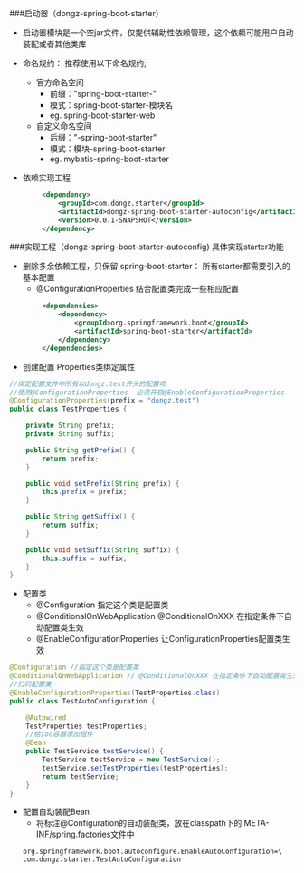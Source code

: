 ###启动器（dongz-spring-boot-starter）
- 启动器模块是一个空jar文件，仅提供辅助性依赖管理，这个依赖可能用户自动装配或者其他类库

-   命名规约：
    推荐使用以下命名规约;
    -   官方命名空间
        -   前缀："spring-boot-starter-"
        -   模式：spring-boot-starter-模块名
        -   eg.   spring-boot-starter-web
    -   自定义命名空间
        -   后缀："-spring-boot-starter"
        -   模式：模块-spring-boot-starter
        -   eg.   mybatis-spring-boot-starter
        
-   依赖实现工程
```xml
        <dependency>
            <groupId>com.dongz.starter</groupId>
            <artifactId>dongz-spring-boot-starter-autoconfig</artifactId>
            <version>0.0.1-SNAPSHOT</version>
        </dependency>
```
        
###实现工程（dongz-spring-boot-starter-autoconfig)
具体实现starter功能
-   删除多余依赖工程，只保留 spring-boot-starter： 所有starter都需要引入的基本配置
    -   @ConfigurationProperties
        结合配置类完成一些相应配置
```xml
        <dependencies>
            <dependency>
                <groupId>org.springframework.boot</groupId>
                <artifactId>spring-boot-starter</artifactId>
            </dependency>
        </dependencies>
```
-   创建配置 Properties类绑定属性
```java
//绑定配置文件中所有以dongz.test开头的配置项
//使用@ConfigurationProperties  必须开启@EnableConfigurationProperties   
@ConfigurationProperties(prefix = "dongz.test")
public class TestProperties {

    private String prefix;
    private String suffix;

    public String getPrefix() {
        return prefix;
    }

    public void setPrefix(String prefix) {
        this.prefix = prefix;
    }

    public String getSuffix() {
        return suffix;
    }

    public void setSuffix(String suffix) {
        this.suffix = suffix;
    }
}
```
-   配置类
    -   @Configuration 
        指定这个类是配置类
    -   @ConditionalOnWebApplication 
        @ConditionalOnXXX 在指定条件下自动配置类生效
    -   @EnableConfigurationProperties 让ConfigurationProperties配置类生效
```java
@Configuration //指定这个类是配置类
@ConditionalOnWebApplication // @ConditionalOnXXX 在指定条件下自动配置类生效
//扫码配置类
@EnableConfigurationProperties(TestProperties.class)
public class TestAutoConfiguration {

    @Autowired
    TestProperties testProperties;
    //给ioc容器添加组件
    @Bean
    public TestService testService() {
        TestService testService = new TestService();
        testService.setTestProperties(testProperties);
        return testService;
    }
}
```
 
-   配置自动装配Bean
    -   将标注@Configuration的自动装配类，放在classpath下的 META-INF/spring.factories文件中
    ```factories
    org.springframework.boot.autoconfigure.EnableAutoConfiguration=\
    com.dongz.starter.TestAutoConfiguration
    ```